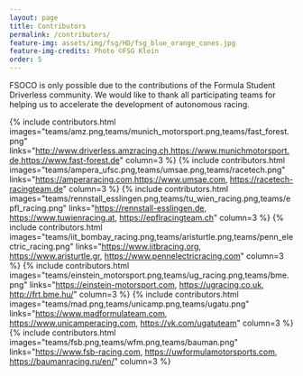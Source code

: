 ```yaml
---
layout: page
title: Contributors
permalink: /contributors/
feature-img: assets/img/fsg/HD/fsg_blue_orange_cones.jpg
feature-img-credits: Photo ©FSG Klein
order: 5
---
```


FSOCO is only possible due to the contributions of the Formula Student Driverless community.
We would like to thank all participating teams for helping us to accelerate the development of autonomous racing.

{% include contributors.html images="teams/amz.png,teams/munich_motorsport.png,teams/fast_forest.png" links="http://www.driverless.amzracing.ch,https://www.munichmotorsport.de,https://www.fast-forest.de" column=3 %}
{% include contributors.html images="teams/ampera_ufsc.png,teams/umsae.png,teams/racetech.png" links="https://amperaracing.com,https://www.umsae.com, https://racetech-racingteam.de" column=3 %}
{% include contributors.html images="teams/rennstall_esslingen.png,teams/tu_wien_racing.png,teams/epfl_racing.png" links="https://rennstall-esslingen.de, https://www.tuwienracing.at, https://epflracingteam.ch" column=3 %}
{% include contributors.html images="teams/iit_bombay_racing.png,teams/aristurtle.png,teams/penn_electric_racing.png" links="https://www.iitbracing.org, https://www.aristurtle.gr, https://www.pennelectricracing.com" column=3 %}
{% include contributors.html images="teams/einstein_motorsport.png,teams/ug_racing.png,teams/bme.png" links="https://einstein-motorsport.com, https://ugracing.co.uk, http://frt.bme.hu/" column=3 %}
{% include contributors.html images="teams/mad.png,teams/unicamp.png,teams/ugatu.png" links="https://www.madformulateam.com, https://www.unicamperacing.com, https://vk.com/ugatuteam" column=3 %}
{% include contributors.html images="teams/fsb.png,teams/wfm.png,teams/bauman.png" links="https://www.fsb-racing.com, https://uwformulamotorsports.com, https://baumanracing.ru/en/" column=3 %}
